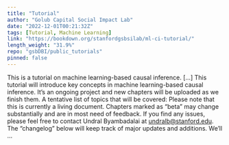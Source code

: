 ```yaml
---
title: "Tutorial"
author: "Golub Capital Social Impact Lab"
date: "2022-12-01T00:21:32Z"
tags: [Tutorial, Machine Learning]
link: "https://bookdown.org/stanfordgsbsilab/ml-ci-tutorial/"
length_weight: "31.9%"
repo: "gsbDBI/public_tutorials"
pinned: false
---
```


This is a tutorial on machine learning-based causal inference. [...] This tutorial will introduce key concepts in machine learning-based causal inference. It’s an ongoing project and new chapters will be uploaded as we finish them. A tentative list of topics that will be covered: Please note that this is currently a living document. Chapters marked as “beta” may change substantially and are in most need of feedback. If you find any issues, please feel free to contact Undral Byambadalai at undralb@stanford.edu. The “changelog” below will keep track of major updates and additions. We’ll ...
